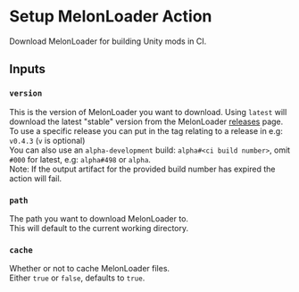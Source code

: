 # Setup MelonLoader Action
Download MelonLoader for building Unity mods in CI.

## Inputs

### `version`
This is the version of MelonLoader you want to download. Using `latest` will download the latest "stable" version from the MelonLoader [releases](https://github.com/LavaGang/MelonLoader/releases) page.\
To use a specific release you can put in the tag relating to a release in e.g: `v0.4.3` (`v` is optional)\
You can also use an `alpha-development` build: `alpha#<ci build number>`, omit `#000` for latest, e.g: `alpha#498` or `alpha`.\
Note: If the output artifact for the provided build number has expired the action will fail.

### `path`
The path you want to download MelonLoader to.\
This will default to the current working directory.

### `cache`
Whether or not to cache MelonLoader files.\
Either `true` or `false`, defaults to `true`.

